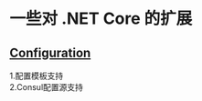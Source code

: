 # 一些对 .NET Core 的扩展
## [Configuration](https://github.com/RabbitTeam/Rabbit-Extensions/tree/master/src/Configuration)
1.配置模板支持  
2.Consul配置源支持
